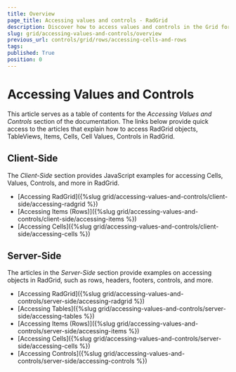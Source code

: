 ```yaml
---
title: Overview
page_title: Accessing values and controls - RadGrid
description: Discover how to access values and controls in the Grid for advanced data manipulation and customization.
slug: grid/accessing-values-and-controls/overview
previous_url: controls/grid/rows/accessing-cells-and-rows
tags: 
published: True
position: 0
---
```


# Accessing Values and Controls

This article serves as a table of contents for the *Accessing Values and Controls* section of the documentation. The links below provide quick access to the articles that explain how to access RadGrid objects, TableViews, Items, Cells, Cell Values, Controls in RadGrid.

## Client-Side

The *Client-Side* section provides JavaScript examples for accessing Cells, Values, Controls, and more in RadGrid.

- [Accessing RadGrid]({%slug grid/accessing-values-and-controls/client-side/accessing-radgrid %})
- [Accessing Items (Rows)]({%slug grid/accessing-values-and-controls/client-side/accessing-items %})
- [Accessing Cells]({%slug grid/accessing-values-and-controls/client-side/accessing-cells %})

## Server-Side

The articles in the *Server-Side* section provide examples on accessing objects in RadGrid, such as rows, headers, footers, controls, and more.

- [Accessing RadGrid]({%slug grid/accessing-values-and-controls/server-side/accessing-radgrid %})
- [Accessing Tables]({%slug grid/accessing-values-and-controls/server-side/accessing-tables %})
- [Accessing Items (Rows)]({%slug grid/accessing-values-and-controls/server-side/accessing-items %})
- [Accessing Cells]({%slug grid/accessing-values-and-controls/server-side/accessing-cells %})
- [Accessing Controls]({%slug grid/accessing-values-and-controls/server-side/accessing-controls %})
